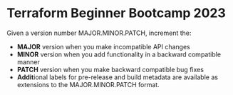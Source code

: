 # Terraform Beginner Bootcamp 2023

Given a version number MAJOR.MINOR.PATCH, increment the:

- **MAJOR** version when you make incompatible API changes
- **MINOR** version when you add functionality in a backward compatible manner
- **PATCH** version when you make backward compatible bug fixes
- **Addit**ional labels for pre-release and build metadata are available as extensions to the MAJOR.MINOR.PATCH format.